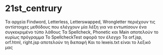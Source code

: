 # 21st_centrury
Τα αρχεία Findword, Letterless, Letterswapped, Wrongletter περιέχουν τις αντίστοιχες μεθόδους που ελέγχουν μία λέξη για να εντωπίσουν ένα συγκεκριμένο τύπο λάθους
Τα Spellcheck, Phonetic και Main αποτελούν το κυρίως πρόγραμμα
Το SpellcheckTest αφορά τον έλεγχο
Τα orf.jsp, orf.html, right.jsp αποτελούν τη διεπαφή
Και το lexeis.txt είναι το λεξικό μας

